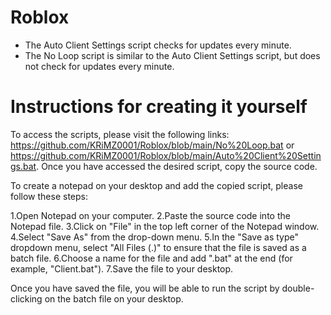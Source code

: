 # Roblox

* The Auto Client Settings script checks for updates every minute.
* The No Loop script is similar to the Auto Client Settings script, but does not check for updates every minute.


# Instructions for creating it yourself

To access the scripts, please visit the following links: https://github.com/KRiMZ0001/Roblox/blob/main/No%20Loop.bat or https://github.com/KRiMZ0001/Roblox/blob/main/Auto%20Client%20Settings.bat. Once you have accessed the desired script, copy the source code.

To create a notepad on your desktop and add the copied script, please follow these steps:

1.Open Notepad on your computer.
2.Paste the source code into the Notepad file.
3.Click on "File" in the top left corner of the Notepad window.
4.Select "Save As" from the drop-down menu.
5.In the "Save as type" dropdown menu, select "All Files (.)" to ensure that the file is saved as a batch file.
6.Choose a name for the file and add ".bat" at the end (for example, "Client.bat").
7.Save the file to your desktop.

Once you have saved the file, you will be able to run the script by double-clicking on the batch file on your desktop.
